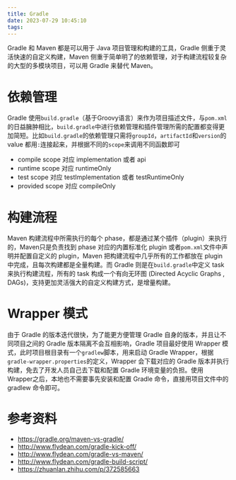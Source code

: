 ```yaml
---
title: Gradle
date: 2023-07-29 10:45:10
tags:
---
```


Gradle 和 Maven 都是可以用于 Java 项目管理和构建的工具，Gradle 侧重于灵活快速的自定义构建，Maven 侧重于简单明了的依赖管理，对于构建流程较复杂的大型的多模块项目，可以用 Gradle 来替代 Maven。

# 依赖管理

Gradle 使用`build.gradle`（基于Groovy语言）来作为项目描述文件，与`pom.xml`的日益臃肿相比，`build.gradle`中进行依赖管理和插件管理所需的配置都变得更加简短。比如`build.gradle`的依赖管理只需将`groupId`，`artifactId`和`version`的 value 都用`:`连接起来，并根据不同的`scope`来调用不同函数即可

- compile scope 对应 implementation 或者 api
- runtime scope 对应 runtimeOnly
- test scope 对应 testImplementation 或者 testRuntimeOnly
- provided scope 对应 compileOnly

# 构建流程

Maven 构建流程中所需执行的每个 phase，都是通过某个插件（plugin）来执行的，Maven只是负责找到 phase 对应的内置标准化 plugin 或者`pom.xml`文件中声明并配置自定义的 plugin，Maven 把构建流程中几乎所有的工作都放在 plugin 中完成，且每次构建都是全量构建。而 Gradle 则是在`build.gradle`中定义 task 来执行构建流程，所有的 task 构成一个有向无环图 (Directed Acyclic Graphs , DAGs)，支持更加灵活强大的自定义构建方式，是增量构建。

# Wrapper 模式

由于 Gradle 的版本迭代很快，为了能更方便管理 Gradle 自身的版本，并且让不同项目之间的 Gradle 版本隔离不会互相影响，Gradle 项目最好使用 Wrapper 模式，此时项目根目录有一个`gradlew`脚本，用来启动 Gradle Wrapper，根据`gradle-wrapper.properties`的定义，Wrapper 会下载对应的 Gradle 版本并执行构建，免去了开发人员自己去下载和配置 Gradle 环境变量的负担。使用 Wrapper之后，本地也不需要事先安装和配置 Gradle 命令，直接用项目文件中的 gradlew 命令即可。

# 参考资料

- https://gradle.org/maven-vs-gradle/
- http://www.flydean.com/gradle-kick-off/
- http://www.flydean.com/gradle-vs-maven/
- http://www.flydean.com/gradle-build-script/
- https://zhuanlan.zhihu.com/p/372585663